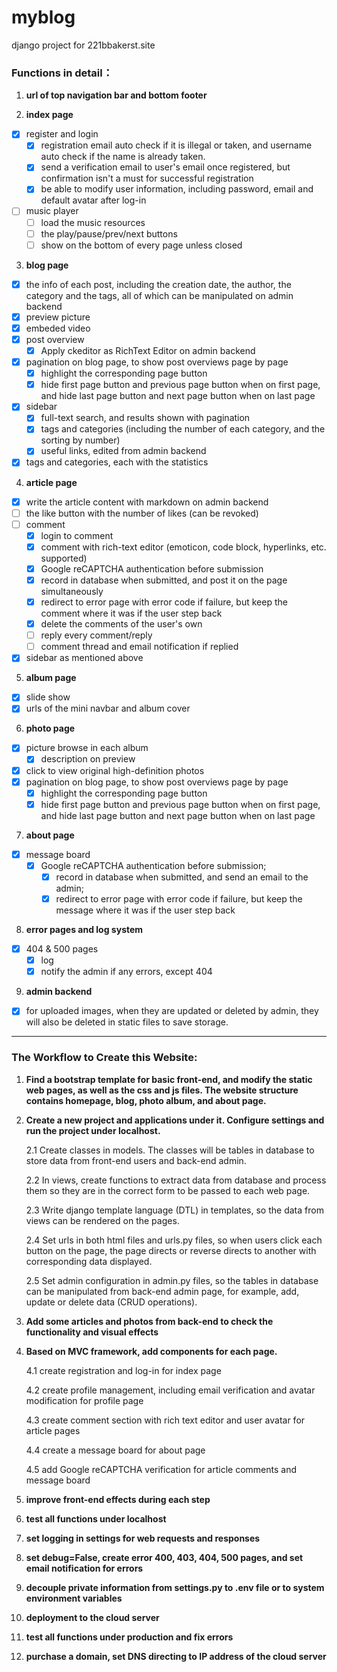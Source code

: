 # myblog
django project for 221bbakerst.site

### Functions in detail：

1. **url of top navigation bar and bottom footer**

2. **index page**

  - [x] register and login
    - [x] registration email auto check if it is illegal or taken, and username auto check if the name is already taken.
    - [x] send a verification email to user's email once registered, but confirmation isn't a must for successful registration
    - [x] be able to modify user information, including password, email and default avatar after log-in
  - [ ] music player
    - [ ] load the music resources
    - [ ] the play/pause/prev/next buttons
    - [ ] show on the bottom of every page unless closed

3. **blog page**

  - [x] the info of each post, including the creation date, the author, the category and the tags, all of which can be manipulated on admin backend
  - [x] preview picture
  - [x] embeded video
  - [x] post overview
    - [x] Apply ckeditor as RichText Editor on admin backend
  - [x] pagination on blog page, to show post overviews page by page
    - [x] highlight the corresponding page button
    - [x] hide first page button and previous page button when on first page, and hide last page button and next page button when on last page
  - [x] sidebar
    - [x] full-text search, and results shown with pagination
    - [x] tags and categories (including the number of each category, and the sorting by number)
    - [x] useful links, edited from admin backend
  - [x] tags and categories, each with the statistics

4. **article page**

  - [x] write the article content with markdown on admin backend
  - [ ] the like button with the number of likes (can be revoked)
  - [ ] comment
	  - [x] login to comment
	  - [x] comment with rich-text editor (emoticon, code block, hyperlinks, etc. supported)
	  - [x] Google reCAPTCHA authentication before submission
	  - [x] record in database when submitted, and post it on the page simultaneously 
    - [x] redirect to error page with error code if failure, but keep the comment where it was if the user step back
    - [x] delete the comments of the user's own
    - [ ] reply every comment/reply
    - [ ] comment thread and email notification if replied
  - [x] sidebar as mentioned above

5. **album page**

  - [x] slide show
  - [x] urls of the mini navbar and album cover

6. **photo page**

  - [x] picture browse in each album
	- [x] description on preview
  - [x] click to view original high-definition photos
  - [x] pagination on blog page, to show post overviews page by page
    - [x] highlight the corresponding page button
    - [x] hide first page button and previous page button when on first page, and hide last page button and next page button when on last page

7. **about page**

  - [x] message board
    - [x] Google reCAPTCHA authentication before submission;
	  - [x] record in database when submitted, and send an email to the admin;
	  - [x] redirect to error page with error code if failure, but keep the message where it was if the user step back

8. **error pages and log system**

  - [x] 404 & 500 pages
	- [x] log
	- [x] notify the admin if any errors, except 404

9. **admin backend**

  - [x] for uploaded images, when they are updated or deleted by admin, they will also be deleted in static files to save storage.

---
### The Workflow to Create this Website:

1. **Find a bootstrap template for basic front-end, and modify the static web pages, as well as the css and js files. The website structure contains homepage, blog, photo album, and about page.**

2. **Create a new project and applications under it. Configure settings and run the project under localhost.**

	2.1 Create classes in models. The classes will be tables in database to store data from front-end users and back-end admin.

	2.2 In views, create functions to extract data from database and process them so they are in the correct form to be passed to each web page.

	2.3 Write django template language (DTL) in templates, so the data from views can be rendered on the pages.

	2.4 Set urls in both html files and urls.py files, so when users click each button on the page, the page directs or reverse directs to another with corresponding data displayed.

	2.5 Set admin configuration in admin.py files, so the tables in database can be manipulated from back-end admin page, for example, add, update or delete data (CRUD operations).

3. **Add some articles and photos from back-end to check the functionality and visual effects**

4. **Based on MVC framework, add components for each page.**

	4.1 create registration and log-in for index page

	4.2 create profile management, including email verification and avatar modification for profile page

	4.3 create comment section with rich text editor and user avatar for article pages

	4.4 create a message board for about page

	4.5 add Google reCAPTCHA verification for article comments and message board

5. **improve front-end effects during each step**

6. **test all functions under localhost**

7. **set logging in settings for web requests and responses**

8. **set debug=False, create error 400, 403, 404, 500 pages, and set email notification for errors**

9. **decouple private information from settings.py to .env file or to system environment variables**

10. **deployment to the cloud server**

11. **test all functions under production and fix errors**

12. **purchase a domain, set DNS directing to IP address of the cloud server**
